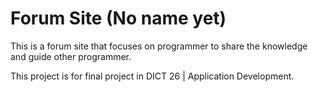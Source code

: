 
# Forum Site (No name yet)

This is a forum site that focuses on programmer to share the knowledge and guide other programmer.

This project is for final project in DICT 26 | Application Development.